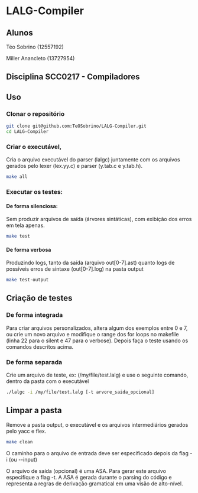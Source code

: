 # LALG-Compiler
## Alunos
Téo Sobrino (12557192)
 
Miller Anancleto (13727954)

## Disciplina SCC0217 - Compiladores
## Uso 

### Clonar o repositório

```bash
git clone git@github.com:TeOSobrino/LALG-Compiler.git
cd LALG-Compiler
```

### Criar o executável, 

Cria o arquivo executável do parser (lalgc) juntamente com os arquivos gerados pelo lexer (lex.yy.c) e parser (y.tab.c e y.tab.h).

```bash
make all
```
### Executar os testes:

#### De forma silenciosa:

Sem produzir arquivos de saída (árvores sintáticas), com exibição dos erros em tela apenas.
```bash
make test
```

#### De forma verbosa

Produzindo logs, tanto da saída (arquivo out[0-7].ast) quanto logs de possíveis erros de sintaxe (out[0-7].log) na pasta output
```bash
make test-output
```

## Criação de testes

### De forma integrada

Para criar arquivos personalizados, altera algum dos exemplos entre 0 e 7, ou crie um novo arquivo e modifique o range dos for loops no makefile (linha 22 para o silent e 47 para o verbose). Depois faça o teste usando os comandos descritos acima.

### De forma separada
Crie um arquivo de teste, ex: (/my/file/test.lalg) e use o seguinte comando, dentro da pasta com o executável 
```bash
./lalgc -i /my/file/test.lalg [-t arvore_saida_opcional]
```
## Limpar a pasta 

Remove a pasta output, o executável e os arquivos intermediários gerados pelo yacc e flex.
```bash
make clean
```
O caminho para o arquivo de entrada deve ser especificado depois da flag -i (ou --input)

O arquivo de saída (opcional) é uma ASA. Para gerar este arquivo especifique a flag -t.
A ASA é gerada durante o parsing do código e representa a regras de derivação gramatical em uma visão de alto-nível.
